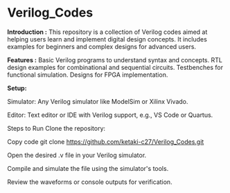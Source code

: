# Verilog_Codes

**Introduction :** 
This repository is a collection of Verilog codes aimed at helping users learn and implement digital design concepts. It includes examples for beginners and complex designs for advanced users.

**Features :**
Basic Verilog programs to understand syntax and concepts.
RTL design examples for combinational and sequential circuits.
Testbenches for functional simulation.
Designs for FPGA implementation.

**Setup:**


Simulator: Any Verilog simulator like ModelSim or Xilinx Vivado.

Editor: Text editor or IDE with Verilog support, e.g., VS Code or Quartus.


Steps to Run
Clone the repository:

Copy code
git clone https://github.com/ketaki-c27/Verilog_Codes.git


Open the desired .v file in your Verilog simulator.


Compile and simulate the file using the simulator's tools.


Review the waveforms or console outputs for verification.
